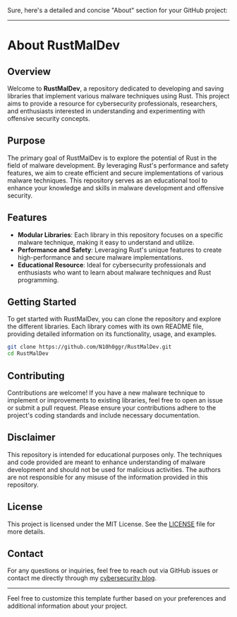 Sure, here's a detailed and concise "About" section for your GitHub project:

---

# About RustMalDev

## Overview

Welcome to **RustMalDev**, a repository dedicated to developing and saving libraries that implement various malware techniques using Rust. This project aims to provide a resource for cybersecurity professionals, researchers, and enthusiasts interested in understanding and experimenting with offensive security concepts.

## Purpose

The primary goal of RustMalDev is to explore the potential of Rust in the field of malware development. By leveraging Rust's performance and safety features, we aim to create efficient and secure implementations of various malware techniques. This repository serves as an educational tool to enhance your knowledge and skills in malware development and offensive security.

## Features

- **Modular Libraries**: Each library in this repository focuses on a specific malware technique, making it easy to understand and utilize.
- **Performance and Safety**: Leveraging Rust's unique features to create high-performance and secure malware implementations.
- **Educational Resource**: Ideal for cybersecurity professionals and enthusiasts who want to learn about malware techniques and Rust programming.

## Getting Started

To get started with RustMalDev, you can clone the repository and explore the different libraries. Each library comes with its own README file, providing detailed information on its functionality, usage, and examples.

```sh
git clone https://github.com/N10h0ggr/RustMalDev.git
cd RustMalDev
```

## Contributing

Contributions are welcome! If you have a new malware technique to implement or improvements to existing libraries, feel free to open an issue or submit a pull request. Please ensure your contributions adhere to the project's coding standards and include necessary documentation.

## Disclaimer

This repository is intended for educational purposes only. The techniques and code provided are meant to enhance understanding of malware development and should not be used for malicious activities. The authors are not responsible for any misuse of the information provided in this repository.

## License

This project is licensed under the MIT License. See the [LICENSE](./LICENSE) file for more details.

## Contact

For any questions or inquiries, feel free to reach out via GitHub issues or contact me directly through my [cybersecurity blog](https://example.com).

---

Feel free to customize this template further based on your preferences and additional information about your project.